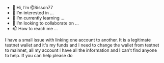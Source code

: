 - 👋 Hi, I’m @Sisson77
- 👀 I’m interested in ...
- 🌱 I’m currently learning ...
- 💞️ I’m looking to collaborate on ...
- 📫 How to reach me ...

<!---
Sisson77/Sisson77 is a ✨ special ✨ repository because its `README.md` (this file) appears on your GitHub profile.
You can click the Preview link to take a look at your changes.
--->
I have a small issue with linking one account to another. It is a legitimate testnet wallet and it's my funds and I need to change the wallet from testnet to mainnet, all my account 
I have all the information and I can't find anyone to help.  If you can help please do 
